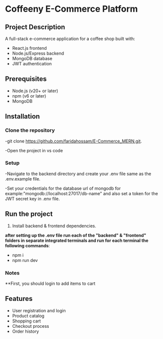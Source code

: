# Coffeeny E-Commerce Platform

## Project Description
A full-stack e-commerce application for a coffee shop built with:
- React.js frontend
- Node.js/Express backend
- MongoDB database
- JWT authentication

## Prerequisites
- Node.js (v20+ or later)
- npm (v6 or later)
- MongoDB 

## Installation

### Clone the repository
-git clone https://github.com/faridahossam/E-Commerce_MERN.git.

-Open the project in vs code

### Setup
-Navigate to the backend directory and create your .env file same as the .env.example file.

-Set your credentials for the database url of mongodb for example:"mongodb://localhost:27017/db-name" and also set a token for the JWT secret key in .env file.

## Run the project
1. Install backend & frontend dependencies.

**after setting up the .env file run each of the "backend" & "frontend" folders in separate integrated terminals and run for each terminal the following commands**:
- npm i
- npm run dev

### Notes
**First, you should login to add items to cart 

## Features
- User registration and login
- Product catalog
- Shopping cart
- Checkout process
- Order history
